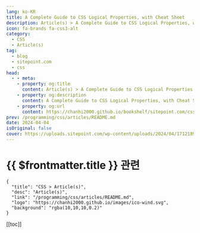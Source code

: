 ```yaml
---
lang: ko-KR
title: A Complete Guide to CSS Logical Properties, with Cheat Sheet
description: Article(s) > A Complete Guide to CSS Logical Properties, with Cheat Sheet
icon: fa-brands fa-css3-alt
category: 
  - CSS
  - Article(s)
tag: 
  - blog
  - sitepoint.com
  - css
head:
  - - meta:
    - property: og:title
      content: Article(s) > A Complete Guide to CSS Logical Properties, with Cheat Sheet
    - property: og:description
      content: A Complete Guide to CSS Logical Properties, with Cheat Sheet
    - property: og:url
      content: https://chanhi2000.github.io/bookshelf/sitepoint.com/css-logical-properties-guide.html
prev: /programming/css/articles/README.md
date: 2024-04-04
isOriginal: false
cover: https://uploads.sitepoint.com/wp-content/uploads/2024/04/1712189279css-logical-properties-complete-guide-768x435.jpg
---
```


# {{ $frontmatter.title }} 관련

```component VPCard
{
  "title": "CSS > Article(s)",
  "desc": "Article(s)",
  "link": "/programming/css/articles/README.md",
  "logo": "https://chanhi2000.github.io/images/ico-wind.svg",
  "background": "rgba(10,10,10,0.2)"
}
```

[[toc]]

<SiteInfo
  name="A Complete Guide to CSS Logical Properties, with Cheat Sheet — SitePoint"
  desc="In this quick tip, we'll look at how to use the subgrid feature of CSS Grid to align the content of boxes that sit side by side."
  url="https://sitepoint.com/css-logical-properties-guide/"
  logo="https://sitepoint.com/favicons/512x512.png"
  preview="https://uploads.sitepoint.com/wp-content/uploads/2024/04/1712189279css-logical-properties-complete-guide-768x435.jpg"/>

<!-- TODO: 작성 -->
